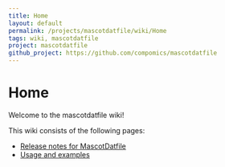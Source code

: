 ```yaml
---
title: Home
layout: default
permalink: /projects/mascotdatfile/wiki/Home
tags: wiki, mascotdatfile
project: mascotdatfile
github_project: https://github.com/compomics/mascotdatfile
---
```


# Home
Welcome to the mascotdatfile wiki!

This wiki consists of the following pages:

  * [Release notes for MascotDatfile](https://github.com/compomics/mascotdatfile/wiki/ReleaseNotes)
  * [Usage and examples](https://github.com/compomics/mascotdatfile/wiki/UsageAndExamples)
